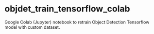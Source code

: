 # objdet_train_tensorflow_colab
Google Colab (Jupyter) notebook to retrain Object Detection Tensorflow model with custom dataset.


